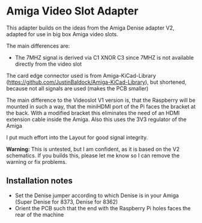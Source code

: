 # Amiga Video Slot Adapter

This adapter builds on the ideas from the Amiga Denise adapter V2, adapted for use in big box Amiga video slots.

The main differences are:
- The 7MHZ signal is derived via C1 XNOR C3 since 7MHZ is not available directly from the video slot

The card edge connector used is from Amiga-KiCad-Library (https://github.com/JustinBaldock/Amiga-KiCad-Library), but shortened, because not all signals are used (makes the PCB smaller)

The main difference to the Videoslot V1 version is, that the Raspberry will be mounted in such a way, that the miniHDMI port of the Pi faces the bracket at the back. With a modified bracket this eliminates the need of an HDMI extension cable inside the Amiga. Also this uses the 3V3 regulator of the Amiga

I put much effort into the Layout for good signal integrity.



**Warning:** This is untested, but I am confident, as it is based on the V2 schematics. If you builds this, please let me know so I can remove the warning or fix problems. 

## Installation notes
- Set the Denise jumper according to which Denise is in your Amiga (Super Denise for 8373, Denise for 8362)
- Orient the PCB such that the end with the Raspberry Pi holes faces the rear of the machine
